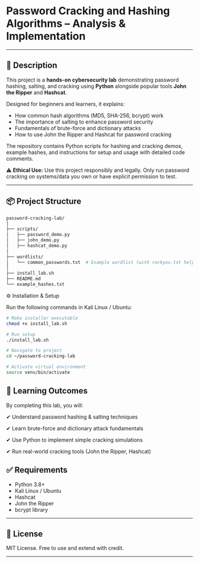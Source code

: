 # Password Cracking and Hashing Algorithms – Analysis & Implementation

---

## 📌 Description

This project is a **hands-on cybersecurity lab** demonstrating password hashing, salting, and cracking using **Python** alongside popular tools **John the Ripper** and **Hashcat**.

Designed for beginners and learners, it explains:

- How common hash algorithms (MD5, SHA-256, bcrypt) work
- The importance of salting to enhance password security
- Fundamentals of brute-force and dictionary attacks
- How to use John the Ripper and Hashcat for password cracking

The repository contains Python scripts for hashing and cracking demos, example hashes, and instructions for setup and usage with detailed code comments.

⚠️ **Ethical Use:** Use this project responsibly and legally. Only run password cracking on systems/data you own or have explicit permission to test.

---

## 📦 Project Structure

```bash
password-cracking-lab/
│
├── scripts/
│   ├── password_demo.py
│   ├── john_demo.py        
│   ├── hashcat_demo.py     
│
├── wordlists/
│   └── common_passwords.txt  # Example wordlist (with rockyou.txt helper)
│
├── install_lab.sh          
├── README.md               
└── example_hashes.txt      
```

⚙️ Installation & Setup

Run the following commands in Kali Linux / Ubuntu:

```bash
# Make installer executable
chmod +x install_lab.sh  

# Run setup
./install_lab.sh  

# Navigate to project
cd ~/password-cracking-lab  

# Activate virtual environment
source venv/bin/activate
```






## 📘 Learning Outcomes

By completing this lab, you will:

✔ Understand password hashing & salting techniques

✔ Learn brute-force and dictionary attack fundamentals

✔ Use Python to implement simple cracking simulations

✔ Run real-world cracking tools (John the Ripper, Hashcat)

## ✅ Requirements

- Python 3.8+
- Kali Linux / Ubuntu
- Hashcat
- John the Ripper 
- bcrypt library 


---



## 📄 License

MIT License. Free to use and extend with credit.

---






















